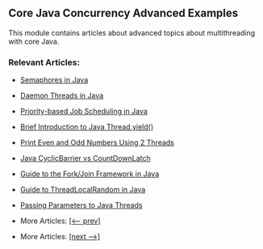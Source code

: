 ## Core Java Concurrency Advanced Examples

This module contains articles about advanced topics about multithreading with core Java.

### Relevant Articles:

- [Semaphores in Java](docs/Java_Semaphore.md)
- [Daemon Threads in Java](docs/Java_Daemon_Thread.md)
- [Priority-based Job Scheduling in Java](docs/Java_Priority_JobSchedule.md)
- [Brief Introduction to Java Thread.yield()](docs/Java_Thread_Yield.md)
- [Print Even and Odd Numbers Using 2 Threads](docs/Java_PrintEvenOddNumber.md)
- [Java CyclicBarrier vs CountDownLatch](docs/Java_CyclicBarrier_CountDownLatch.md)
- [Guide to the Fork/Join Framework in Java](docs/Java_ForkJoin.md)
- [Guide to ThreadLocalRandom in Java](docs/Java_ThreadLocalRandom.md)
- [Passing Parameters to Java Threads](docs/Java_Thread_Parameters.md)

- More Articles: [[<-- prev]](../java-concurrency-advanced-1/README.md)
- More Articles: [[next -->]](../java-concurrency-advanced-3/README.md)